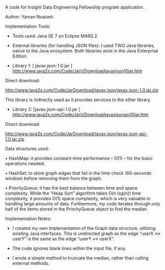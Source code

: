 A code for Insight Data Engineering Fellowship program application.


Author: Yaman Noaiseh


Implementation Tools:
- Tools used: Java SE 7 on Eclipse MARS.2

- External libraries (for handling JSON files): I used TWO Java libraries, native to the Java ecosystem. Both libraries exist in the Java Enterprise Edition.
 
- Library 1: [ javax.json-1.0.jar ]
http://www.java2s.com/Code/Jar/j/Downloadjavaxjson10jar.htm 

Direct download: 

http://www.java2s.com/Code/JarDownload/javax.json/javax.json-1.0.jar.zip 

This library is indirectly used as it provides services to the other library.

- Library 2: [javax.json-api-1.0.jar ]
http://www.java2s.com/Code/Jar/j/Downloadjavaxjsonapi10jar.htm 

Direct download: 

http://www.java2s.com/Code/JarDownload/javax.json/javax.json-api-1.0.jar.zip 



Data structures used:

•	HashMap: it provides constant-time performance – O(1) – for the basic operations needed.

•	HashSet: to store graph edges that fail in the time check (60-seconds window) before removing them from the graph.

•	PriorityQueue: it has the best balance between time and space complexity. While the “Heap Sort” algorithm takes O(n log(n)) time complexity, it provides O(1) space complexity, which is very valuable in handling large amounts of data. Furthermore, my code iterates through only half of the items stored in the PriorityQueue object to find the median.


Implementation Notes:

- I created my own implementation of the Graph data structure, utilizing existing Java interfaces. This is undirected graph as the edge “userX <-> userY” is the same as the edge “userY <-> userX”.

- The code ignores blank lines within the input file, if any.

- I wrote a simple method to truncate the median, rather than calling external methods.
